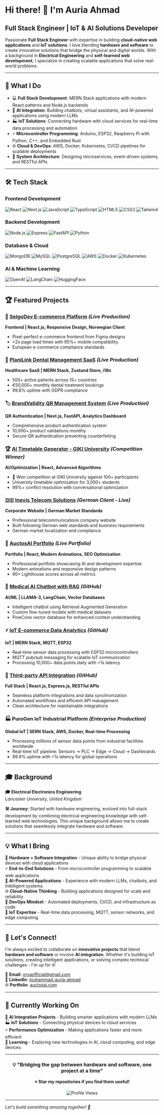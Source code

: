 # Hi there! 👋 I'm Auria Ahmad

## Full Stack Engineer | IoT & AI Solutions Developer

Passionate **Full Stack Engineer** with expertise in building **cloud-native web applications** and **IoT solutions**. I love blending **hardware and software** to create innovative solutions that bridge the physical and digital worlds. With a background in **Electrical Engineering** and **self-learned web development**, I specialize in creating scalable applications that solve real-world problems.

---

## 🚀 What I Do

- 💻 **Full Stack Development**: MERN Stack applications with modern React patterns and Node.js backends
- 🤖 **AI Integration**: Building chatbots, virtual assistants, and AI-powered applications using modern LLMs
- 🏭 **IoT Solutions**: Connecting hardware with cloud services for real-time data processing and automation
- ⚡ **Microcontroller Programming**: Arduino, ESP32, Raspberry Pi with Python, C++, and Embedded Rust
- 🌐 **Cloud & DevOps**: AWS, Docker, Kubernetes, CI/CD pipelines for scalable deployments
- 🔧 **System Architecture**: Designing microservices, event-driven systems, and RESTful APIs

---

## 🛠️ Tech Stack

### **Frontend Development**
![React](https://img.shields.io/badge/-React-61DAFB?style=flat-square&logo=react&logoColor=black)
![Next.js](https://img.shields.io/badge/-Next.js-000000?style=flat-square&logo=nextdotjs)
![JavaScript](https://img.shields.io/badge/-JavaScript-F7DF1E?style=flat-square&logo=javascript&logoColor=black)
![TypeScript](https://img.shields.io/badge/-TypeScript-3178C6?style=flat-square&logo=typescript&logoColor=white)
![HTML5](https://img.shields.io/badge/-HTML5-E34F26?style=flat-square&logo=html5&logoColor=white)
![CSS3](https://img.shields.io/badge/-CSS3-1572B6?style=flat-square&logo=css3)
![Tailwind](https://img.shields.io/badge/-Tailwind%20CSS-38B2AC?style=flat-square&logo=tailwind-css&logoColor=white)

### **Backend Development**
![Node.js](https://img.shields.io/badge/-Node.js-339933?style=flat-square&logo=nodedotjs&logoColor=white)
![Express](https://img.shields.io/badge/-Express-000000?style=flat-square&logo=express)
![FastAPI](https://img.shields.io/badge/-FastAPI-009688?style=flat-square&logo=fastapi&logoColor=white)
![Python](https://img.shields.io/badge/-Python-3776AB?style=flat-square&logo=python&logoColor=white)

### **Database & Cloud**
![MongoDB](https://img.shields.io/badge/-MongoDB-47A248?style=flat-square&logo=mongodb&logoColor=white)
![MySQL](https://img.shields.io/badge/-MySQL-4479A1?style=flat-square&logo=mysql&logoColor=white)
![PostgreSQL](https://img.shields.io/badge/-PostgreSQL-336791?style=flat-square&logo=postgresql&logoColor=white)
![AWS](https://img.shields.io/badge/-AWS-232F3E?style=flat-square&logo=amazonaws)
![Docker](https://img.shields.io/badge/-Docker-2496ED?style=flat-square&logo=docker&logoColor=white)
![Kubernetes](https://img.shields.io/badge/-Kubernetes-326CE5?style=flat-square&logo=kubernetes&logoColor=white)

### **AI & Machine Learning**
![OpenAI](https://img.shields.io/badge/-OpenAI-412991?style=flat-square&logo=openai&logoColor=white)
![LangChain](https://img.shields.io/badge/-LangChain-000000?style=flat-square&logo=chainlink&logoColor=white)
![HuggingFace](https://img.shields.io/badge/-HuggingFace-FFD21E?style=flat-square&logo=huggingface&logoColor=black)

---

## 🏆 Featured Projects

### 🛒 [SelgoDev E-commerce Platform](https://selgodev.vercel.app/) *(Live Production)*
**Frontend | React.js, Responsive Design, Norwegian Client**
- Pixel-perfect e-commerce frontend from Figma designs
- <2s page load times with 95%+ mobile compatibility
- European e-commerce compliance standards

### 🦷 [PlaniLink Dental Management SaaS](https://planilink.com/) *(Live Production)*
**Healthcare SaaS | MERN Stack, Zustand Store, i18n**
- 500+ active patients across 15+ countries
- €50,000+ monthly dental treatment bookings
- 99.8% uptime with GDPR compliance

### 🏷️ [BrandValidity QR Management System](https://www.schoolsupportservice.com/) *(Live Production)*
**QR Authentication | Next.js, FastAPI, Analytics Dashboard**
- Comprehensive product authentication system
- 10,000+ product validations monthly
- Secure QR authentication preventing counterfeiting

### 🏆 [AI Timetable Generator - GIKI University](https://time-table-generation-web-app.vercel.app/) *(Competition Winner)*
**AI/Optimization | React, Advanced Algorithms**
- 🥇 Won competition at GIKI University against 100+ participants
- University timetable optimization for 3,000+ students
- 99%+ conflict resolution with conversational optimization

### 🇩🇪 [Inevis Telecom Solutions](http://inevis.de/) *(German Client - Live)*
**Corporate Website | German Market Standards**
- Professional telecommunications company website
- Built following German web standards and business requirements
- German market localization and compliance

### 💼 [AuctosAI Portfolio](https://www.auctosai.com/) *(Live Portfolio)*
**Portfolio | React, Modern Animations, SEO Optimization**
- Professional portfolio showcasing AI and development expertise
- Modern animations and responsive design patterns
- 90+ Lighthouse scores across all metrics

### 🤖 [Medical AI Chatbot with RAG](https://github.com/auriaahmad/medical-chatbot) *(GitHub)*
**AI/ML | LLAMA-3, LangChain, Vector Databases**
- Intelligent chatbot using Retrieval Augmented Generation
- Custom fine-tuned models with medical datasets
- PineCone vector database for enhanced context understanding

### ⚡ [IoT E-commerce Data Analytics](https://github.com/auriaahmad/ESP32s-MERN) *(GitHub)*
**IoT | MERN Stack, MQTT, ESP32**
- Real-time sensor data processing with ESP32 microcontrollers
- MQTT pub/sub messaging for scalable IoT communication
- Processing 10,000+ data points daily with <1s latency

### 🔗 [Third-party API Integration](https://github.com/auriaahmad/HarvestApi) *(GitHub)*
**Full Stack | React.js, Express.js, RESTful APIs**
- Seamless platform integrations and data synchronization
- Automated workflows and efficient API management
- Clean architecture for maintainable integrations

### 🏭 **PuroGen IoT Industrial Platform** *(Enterprise Production)*
**Global IoT | SERN Stack, AWS, Docker, Real-time Processing**
- Processing millions of sensor data points from industrial facilities worldwide
- Real-time IoT pipeline: Sensors → PLC → Edge → Cloud → Dashboards
- 99.9% uptime with <1s latency for global operations

---

## 🎓 Background

**🎓 Electrical Electronics Engineering**  
*Lancaster University, United Kingdom*

**🛠️ Journey:** Started with hardware engineering, evolved into full-stack development by combining electrical engineering knowledge with self-learned web technologies. This unique background allows me to create solutions that seamlessly integrate hardware and software.

---

## 💡 What I Bring

🔧 **Hardware + Software Integration** - Unique ability to bridge physical devices with cloud applications  
⚡ **End-to-End Solutions** - From microcontroller programming to scalable web applications  
🤖 **AI-Powered Applications** - Experience with modern LLMs, chatbots, and intelligent systems  
🌐 **Cloud-Native Thinking** - Building applications designed for scale and reliability  
🔄 **DevOps Mindset** - Automated deployments, CI/CD, and infrastructure as code  
📡 **IoT Expertise** - Real-time data processing, MQTT, sensor networks, and edge computing  

---

## 🤝 Let's Connect!

I'm always excited to collaborate on **innovative projects** that blend **hardware and software** or involve **AI integration**. Whether it's building IoT solutions, creating intelligent applications, or solving complex technical challenges - I'm up for it!

📧 **Email**: oryaofficial@gmail.com  
💼 **LinkedIn**: [muhammad-auria-ahmad](https://www.linkedin.com/in/muhammad-auria-ahmad)  
🌐 **Portfolio**: [auctosai.com](https://www.auctosai.com/)

---

## 🎯 Currently Working On

🤖 **AI Integration Projects** - Building smarter applications with modern LLMs  
🏭 **IoT Solutions** - Connecting physical devices to cloud services  
⚡ **Performance Optimization** - Making applications faster and more efficient  
🌱 **Learning** - Exploring new technologies in AI, cloud computing, and edge devices

---

<div align="center">

### 💡 "Bridging the gap between hardware and software, one project at a time"

**⭐ Star my repositories if you find them useful!**

![Profile Views](https://komarev.com/ghpvc/?username=auriaahmad&color=blue&style=flat-square)

</div>

---

*Let's build something amazing together! 🚀*
